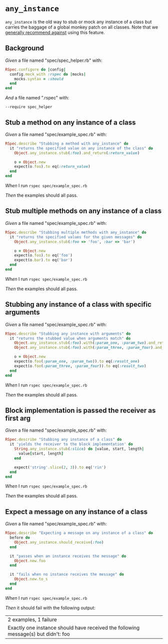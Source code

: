 # `any_instance`

`any_instance` is the old way to stub or mock any instance of a class but carries the baggage of a global monkey patch on all classes.
  Note that we [generally recommend against](../working-with-legacy-code/any-instance) using this feature.

## Background

_Given_ a file named "spec/spec_helper.rb" with:

```ruby
RSpec.configure do |config|
  config.mock_with :rspec do |mocks|
    mocks.syntax = :should
  end
end
```

_And_ a file named ".rspec" with:

```
--require spec_helper
```

## Stub a method on any instance of a class

_Given_ a file named "spec/example_spec.rb" with:

```ruby
RSpec.describe "Stubbing a method with any_instance" do
  it "returns the specified value on any instance of the class" do
    Object.any_instance.stub(:foo).and_return(:return_value)

    o = Object.new
    expect(o.foo).to eq(:return_value)
  end
end
```

_When_ I run `rspec spec/example_spec.rb`

_Then_ the examples should all pass.

## Stub multiple methods on any instance of a class

_Given_ a file named "spec/example_spec.rb" with:

```ruby
RSpec.describe "Stubbing multiple methods with any_instance" do
  it "returns the specified values for the given messages" do
    Object.any_instance.stub(:foo => 'foo', :bar => 'bar')

    o = Object.new
    expect(o.foo).to eq('foo')
    expect(o.bar).to eq('bar')
  end
end
```

_When_ I run `rspec spec/example_spec.rb`

_Then_ the examples should all pass.

## Stubbing any instance of a class with specific arguments

_Given_ a file named "spec/example_spec.rb" with:

```ruby
RSpec.describe "Stubbing any instance with arguments" do
  it "returns the stubbed value when arguments match" do
    Object.any_instance.stub(:foo).with(:param_one, :param_two).and_return(:result_one)
    Object.any_instance.stub(:foo).with(:param_three, :param_four).and_return(:result_two)

    o = Object.new
    expect(o.foo(:param_one, :param_two)).to eq(:result_one)
    expect(o.foo(:param_three, :param_four)).to eq(:result_two)
  end
end
```

_When_ I run `rspec spec/example_spec.rb`

_Then_ the examples should all pass.

## Block implementation is passed the receiver as first arg

_Given_ a file named "spec/example_spec.rb" with:

```ruby
RSpec.describe "Stubbing any instance of a class" do
  it 'yields the receiver to the block implementation' do
    String.any_instance.stub(:slice) do |value, start, length|
      value[start, length]
    end

    expect('string'.slice(2, 3)).to eq('rin')
  end
end
```

_When_ I run `rspec spec/example_spec.rb`

_Then_ the examples should all pass.

## Expect a message on any instance of a class

_Given_ a file named "spec/example_spec.rb" with:

```ruby
RSpec.describe "Expecting a message on any instance of a class" do
  before do
    Object.any_instance.should_receive(:foo)
  end

  it "passes when an instance receives the message" do
    Object.new.foo
  end

  it "fails when no instance receives the message" do
    Object.new.to_s
  end
end
```

_When_ I run `rspec spec/example_spec.rb`

_Then_ it should fail with the following output:

|                                                                                    |
|------------------------------------------------------------------------------------|
| 2 examples, 1 failure                                                              |
| Exactly one instance should have received the following message(s) but didn't: foo |
